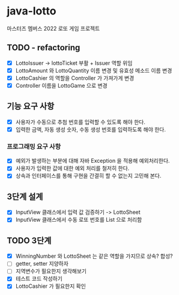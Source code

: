 # java-lotto
마스터즈 멤버스 2022 로또 게임 프로젝트
## TODO - refactoring
- [x] LottoIssuer -> lottoTicket 부활 + Issuer 역할 위임
- [x] LottoAmount 와 LottoQuantity 이름 변경 및 유효성 메소드 이름 변경
- [x] LottoCashier 의 역할을 Controller 가 가져가게 변경
- [x] Controller 이름을 LottoGame 으로 변경

## 기능 요구 사항
- [x] 사용자가 수동으로 추첨 번호를 입력할 수 있도록 해야 한다.
- [x] 입력한 금액, 자동 생성 숫자, 수동 생성 번호를 입력하도록 해야 한다.
### 프로그래밍 요구 사항
- [x] 예외가 발생하는 부분에 대해 자바 Exception 을 적용해 예외처리한다.
- [x] 사용자가 입력한 값에 대한 예외 처리를 철저히 한다.
- [x] 상속과 인터페이스를 통해 구현을 간결히 할 수 없는지 고민해 본다.

## 3단계 설계
- [x] InputView 클래스에서 입력 값 검증하기 -> LottoSheet
- [x] InputView 클래스에서 수동 로또 번호를 List<String> 으로 처리함

## TODO 3단계
- [x] WinningNumber 와 LottoSheet 는 같은 역할을 가지므로 상속? 합성?
- [ ] getter, setter 지양하자
- [ ] 지역변수가 필요한지 생각해보기
- [x] 테스트 코드 작성하기
- [x] LottoCashier 가 필요한지 확인
